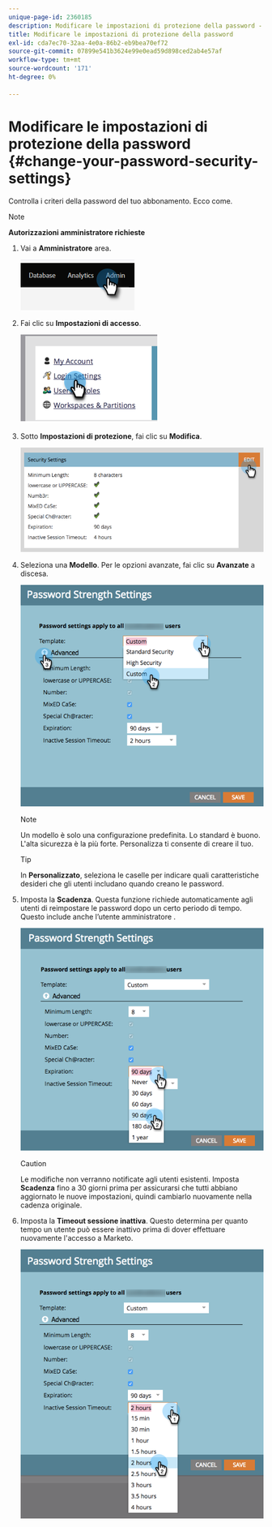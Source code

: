 ```yaml
---
unique-page-id: 2360185
description: Modificare le impostazioni di protezione della password - Documenti Marketo - Documentazione del prodotto
title: Modificare le impostazioni di protezione della password
exl-id: cda7ec70-32aa-4e0a-86b2-eb9bea70ef72
source-git-commit: 07899e541b3624e99e0ead59d898ced2ab4e57af
workflow-type: tm+mt
source-wordcount: '171'
ht-degree: 0%

---
```


# Modificare le impostazioni di protezione della password {#change-your-password-security-settings}

Controlla i criteri della password del tuo abbonamento. Ecco come.

>[!NOTE]
>
>**Autorizzazioni amministratore richieste**

1. Vai a **Amministratore** area.

   ![](assets/change-your-password-security-settings-1.png)

1. Fai clic su **Impostazioni di accesso**.

   ![](assets/change-your-password-security-settings-2.png)

1. Sotto **Impostazioni di protezione**, fai clic su **Modifica**.

   ![](assets/change-your-password-security-settings-3.png)

1. Seleziona una **Modello**. Per le opzioni avanzate, fai clic su **Avanzate** a discesa.

   ![](assets/change-your-password-security-settings-4.png)

   >[!NOTE]
   >
   >Un modello è solo una configurazione predefinita. Lo standard è buono. L&#39;alta sicurezza è la più forte. Personalizza ti consente di creare il tuo.

   >[!TIP]
   >
   >In **Personalizzato**, seleziona le caselle per indicare quali caratteristiche desideri che gli utenti includano quando creano le password.

1. Imposta la **Scadenza**. Questa funzione richiede automaticamente agli utenti di reimpostare le password dopo un certo periodo di tempo. Questo include anche l’utente amministratore .

   ![](assets/change-your-password-security-settings-5.png)

   >[!CAUTION]
   >
   >Le modifiche non verranno notificate agli utenti esistenti. Imposta **Scadenza** fino a 30 giorni prima per assicurarsi che tutti abbiano aggiornato le nuove impostazioni, quindi cambiarlo nuovamente nella cadenza originale.

1. Imposta la **Timeout sessione inattiva**. Questo determina per quanto tempo un utente può essere inattivo prima di dover effettuare nuovamente l&#39;accesso a Marketo.

   ![](assets/change-your-password-security-settings-6.png)
